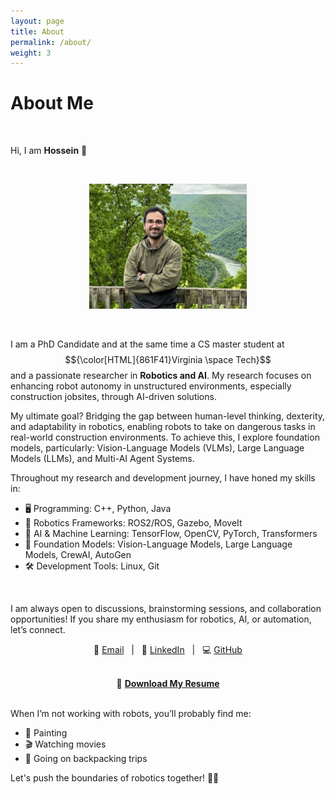 ```yaml
---
layout: page
title: About
permalink: /about/
weight: 3
---
```


# About Me


<br>

Hi, I am **Hossein** :wave:

<br>

<p align="center">
  <img src="https://github.com/h-naderi/h-naderi.github.io/blob/master/assets/0-aboutme.jpeg?raw=true" alt="Me in New River Gorge National Park" width="50%">
</p>

<br>

I am a PhD Candidate and at the same time a CS master student at $${\color[HTML]{861F41}Virginia \space Tech}$$ and a passionate researcher in **Robotics and AI**. My research focuses on enhancing robot autonomy in unstructured environments, especially construction jobsites, through AI-driven solutions. 

My ultimate goal? Bridging the gap between human-level thinking, dexterity, and adaptability in robotics, enabling robots to take on dangerous tasks in real-world construction environments. To achieve this, I explore foundation models, particularly: Vision-Language Models (VLMs), Large Language Models (LLMs), and Multi-AI Agent Systems.

Throughout my research and development journey, I have honed my skills in:
- 🖥 Programming: C++, Python, Java  
- 🤖 Robotics Frameworks: ROS2/ROS, Gazebo, MoveIt  
- 🧠 AI & Machine Learning: TensorFlow, OpenCV, PyTorch, Transformers  
- 📡 Foundation Models: Vision-Language Models, Large Language Models, CrewAI, AutoGen  
- 🛠 Development Tools: Linux, Git  

<br>

I am always open to discussions, brainstorming sessions, and collaboration opportunities! If you share my enthusiasm for robotics, AI, or automation, let’s connect. 

<p align="center">
  📧 <a href="mailto:hnaderi@vt.edu">Email</a> &nbsp; | &nbsp; 
  🔗 <a href="https://www.linkedin.com/in/h-naderi">LinkedIn</a> &nbsp; | &nbsp; 
  💻 <a href="https://github.com/h-naderi">GitHub</a>
</p>

<br>

<div align="center">
  📄 <a href="https://github.com/h-naderi/h-naderi.github.io/blob/master/assets/0-cv.pdf?raw=true">
    <strong>Download My Resume</strong>
  </a>
</div>


<br>


When I’m not working with robots, you’ll probably find me:
- 🎨 Painting
- 🎬 Watching movies
- 🎒 Going on backpacking trips 

Let's push the boundaries of robotics together! 🤖✨


